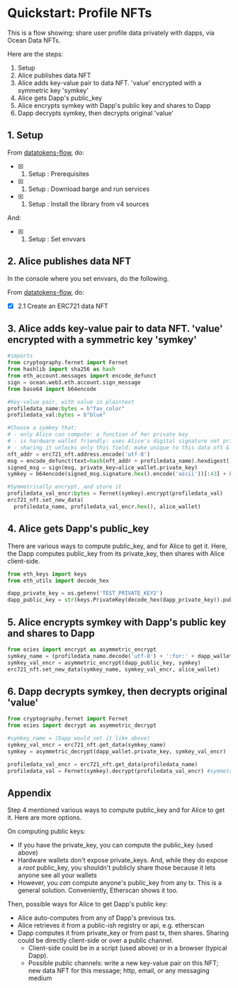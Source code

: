 <!--
Copyright 2022 Ocean Protocol Foundation
SPDX-License-Identifier: Apache-2.0
-->

# Quickstart: Profile NFTs

This is a flow showing: share user profile data privately with dapps, via Ocean Data NFTs.

Here are the steps:

1. Setup
2. Alice publishes data NFT
3. Alice adds key-value pair to data NFT. 'value' encrypted with a symmetric key 'symkey'
4. Alice gets Dapp's public_key
5. Alice encrypts symkey with Dapp's public key and shares to Dapp
6. Dapp decrypts symkey, then decrypts original 'value'

## 1. Setup

From [datatokens-flow](datatokens-flow.md), do:
- [x] 1. Setup : Prerequisites
- [x] 1. Setup : Download barge and run services
- [x] 1. Setup : Install the library from v4 sources

And:
- [x] 1. Setup : Set envvars


## 2. Alice publishes data NFT

In the console where you set envvars, do the following.

From [datatokens-flow](datatokens-flow.md), do:
- [x] 2.1 Create an ERC721 data NFT

## 3. Alice adds key-value pair to data NFT. 'value' encrypted with a symmetric key 'symkey'

```python
#imports
from cryptography.fernet import Fernet
from hashlib import sha256 as hash
from eth_account.messages import encode_defunct
sign = ocean.web3.eth.account.sign_message
from base64 import b64encode

#Key-value pair, with value in plaintext
profiledata_name:bytes = b"fav_color"
profiledata_val:bytes = b"blue"

#Choose a symkey that:
# - only Alice can compute: a function of her private key
# - is hardware wallet friendly: uses Alice's digital signature not priv. key
# - sharing it unlocks only this field: make unique to this data nft & field
nft_addr = erc721_nft.address.encode('utf-8')
msg = encode_defunct(text=hash(nft_addr + profiledata_name).hexdigest())
signed_msg = sign(msg, private_key=alice_wallet.private_key)
symkey = b64encode(signed_msg.signature.hex().encode('ascii'))[:43] + b'='

#Symmetrically encrypt, and store it
profiledata_val_encr:bytes = Fernet(symkey).encrypt(profiledata_val)
erc721_nft.set_new_data(
  profiledata_name, profiledata_val_encr.hex(), alice_wallet)
```

## 4. Alice gets Dapp's public_key

There are various ways to compute public_key, and for Alice to get it. Here, the Dapp computes public_key from its private_key, then shares with Alice client-side.

```python
from eth_keys import keys
from eth_utils import decode_hex

dapp_private_key = os.getenv('TEST_PRIVATE_KEY2')
dapp_public_key = str(keys.PrivateKey(decode_hex(dapp_private_key)).public_key)
```

## 5. Alice encrypts symkey with Dapp's public key and shares to Dapp

```python
from ecies import encrypt as asymmetric_encrypt
symkey_name = (profiledata_name.decode('utf-8') + ':for:' + dapp_wallet.address[:10]).encode('utf-8')
symkey_val_encr = asymmetric_encrypt(dapp_public_key, symkey)
erc721_nft.set_new_data(symkey_name, symkey_val_encr, alice_wallet)
```

## 6. Dapp decrypts symkey, then decrypts original 'value'

```python
from cryptography.fernet import Fernet
from ecies import decrypt as asymmetric_decrypt

#symkey_name = (Dapp would set it like above)
symkey_val_encr = erc721_nft.get_data(symkey_name)
symkey = asymmetric_decrypt(dapp_wallet.private_key, symkey_val_encr)

profiledata_val_encr = erc721_nft.get_data(profiledata_name)
profiledata_val = Fernet(symkey).decrypt(profiledata_val_encr) #symmetric
```


## Appendix

Step 4 mentioned various ways to compute public_key and for Alice to get it. Here are more options.

On computing public keys:
- If you have the private_key, you can compute the public_key (used above)
- Hardware wallets don't expose private_keys. And, while they do expose a _root_ public_key, you shouldn't publicly share those because it lets anyone see all your wallets
- However, you _can_ compute anyone's public_key from any tx. This is a general solution. Conveniently, Etherscan shows it too.

Then, possible ways for Alice to get Dapp's public key:
- Alice auto-computes from any of Dapp's previous txs.
- Alice retrieves it from a public-ish registry or api, e.g. etherscan
- Dapp computes it from private_key or from past tx, then shares. Sharing could be directly client-side or over a public channel.
  - Client-side could be in a script (used above) or in a browser (typical Dapp).
  - Possible public channels: write a new key-value pair on this NFT; new data NFT for this message; http, email, or any messaging medium
  

